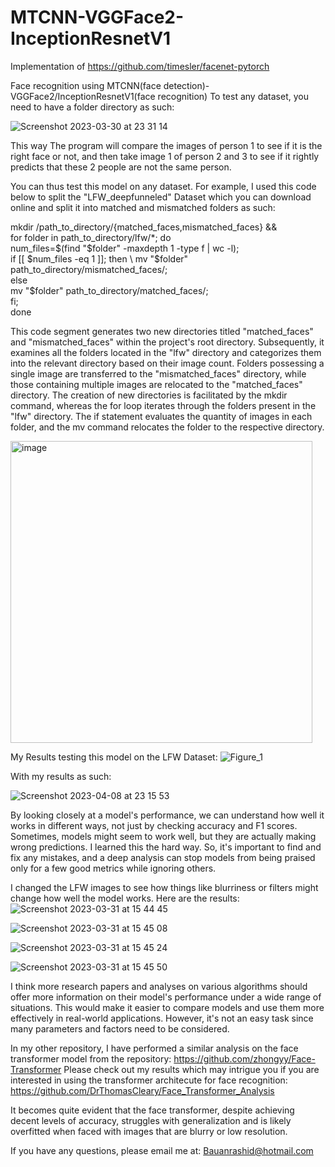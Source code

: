 # MTCNN-VGGFace2-InceptionResnetV1
Implementation of https://github.com/timesler/facenet-pytorch 


Face recognition using MTCNN(face detection)-VGGFace2/InceptionResnetV1(face recognition)
To test any dataset, you need to have a folder directory as such:

![Screenshot 2023-03-30 at 23 31 14](https://user-images.githubusercontent.com/118690399/228978008-9fd910cf-d18f-402e-854b-ae16cd52f40e.png)


This way The program will compare the images of person 1 to see if it is the right face or not, and then take image 1 of person 2 and 3 to see if 
it rightly predicts that these 2 people are not the same person. 

You can thus test this model on any dataset. For example, I used this code below to split the "LFW_deepfunneled" Dataset which you can download online 
and split it into matched and mismatched folders as such:

mkdir /path_to_directory/{matched_faces,mismatched_faces} && \
for folder in path_to_directory/lfw/*; do \
  num_files=$(find "$folder" -maxdepth 1 -type f | wc -l); \
  if [[ $num_files -eq 1 ]]; then \
    mv "$folder" path_to_directory/mismatched_faces/; \
  else \
    mv "$folder" path_to_directory/matched_faces/; \
  fi; \
done

This code segment generates two new directories titled "matched_faces" and "mismatched_faces" within the project's root directory. Subsequently, it examines all the folders located in the "lfw" directory and categorizes them into the relevant directory based on their image count. Folders possessing a single image are transferred to the "mismatched_faces" directory, while those containing multiple images are relocated to the "matched_faces" directory. The creation of new directories is facilitated by the mkdir command, whereas the for loop iterates through the folders present in the "lfw" directory. The if statement evaluates the quantity of images in each folder, and the mv command relocates the folder to the respective directory.

<img width="483" alt="image" src="https://user-images.githubusercontent.com/118690399/230802129-9055742f-2f2c-40e8-9a9b-8e79e01bc268.png">


My Results testing this model on the LFW Dataset:
![Figure_1](https://user-images.githubusercontent.com/118690399/228976526-02a12f93-d466-45a7-ba4f-72159bc8907b.png)

With my results as such:

![Screenshot 2023-04-08 at 23 15 53](https://user-images.githubusercontent.com/118690399/230744740-471f5eae-a125-4247-b262-16a7b4a445b7.png)

By looking closely at a model's performance, we can understand how well it works in different ways, not just by checking accuracy and F1 scores. Sometimes, models might seem to work well, but they are actually making wrong predictions. I learned this the hard way. So, it's important to find and fix any mistakes, and a deep analysis can stop models from being praised only for a few good metrics while ignoring others.

I changed the LFW images to see how things like blurriness or filters might change how well the model works. Here are the results:
![Screenshot 2023-03-31 at 15 44 45](https://user-images.githubusercontent.com/118690399/229152869-009550fa-d653-4407-95c2-15813b7765b2.png)

![Screenshot 2023-03-31 at 15 45 08](https://user-images.githubusercontent.com/118690399/229152953-a283d2e6-7d69-461b-ad85-f26b17abf6f7.png)

![Screenshot 2023-03-31 at 15 45 24](https://user-images.githubusercontent.com/118690399/229153036-49a7fed0-73a9-47c0-8910-35560517e256.png)

![Screenshot 2023-03-31 at 15 45 50](https://user-images.githubusercontent.com/118690399/229153159-ca112730-7237-4fec-bf08-d7b25cae2a0e.png)

I think more research papers and analyses on various algorithms should offer more information on their model's performance under a wide range of situations. This would make it easier to compare models and use them more effectively in real-world applications. However, it's not an easy task since many parameters and factors need to be considered.

In my other repository, I have performed a similar analysis on the face transformer model from the repository: https://github.com/zhongyy/Face-Transformer
Please check out my results which may intrigue you if you are interested in using the transformer architecute for face recognition:
https://github.com/DrThomasCleary/Face_Transformer_Analysis

It becomes quite evident that the face transformer, despite achieving decent levels of accuracy, struggles with generalization and is likely overfitted when faced with images that are blurry or low resolution. 

If you have any questions, please email me at: Bauanrashid@hotmail.com

